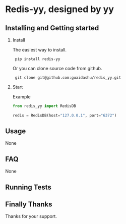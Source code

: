 # **Redis-yy, designed by yy**

## Installing and Getting started

1. Install

    The easiest way to install.
    
        pip install redis-yy
  
    Or you can clone source code from github.
  
        git clone git@github.com:guaidashu/redis_yy.git

3. Start

    Example
        
    ```py
    from redis_yy import RedisDB
            
    redis = RedisDB(host="127.0.0.1", port="6372")
    ```

## Usage

None

## FAQ

None

## Running Tests

## Finally Thanks 

Thanks for your support.